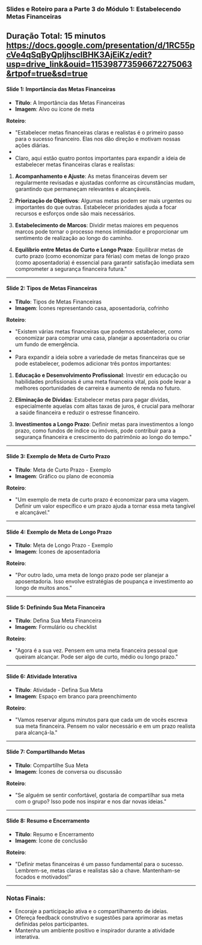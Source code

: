 ### Slides e Roteiro para a Parte 3 do Módulo 1: Estabelecendo Metas Financeiras

**Duração Total: 15 minutos**
https://docs.google.com/presentation/d/1RC55pcVe4qSqByQpljhscIBHK3AjEiKz/edit?usp=drive_link&ouid=115398773596672275063&rtpof=true&sd=true
---

#### Slide 1: Importância das Metas Financeiras
- **Título**: A Importância das Metas Financeiras
- **Imagem**: Alvo ou ícone de meta

**Roteiro**:
- "Estabelecer metas financeiras claras e realistas é o primeiro passo para o sucesso financeiro. Elas nos dão direção e motivam nossas ações diárias.
- 
- Claro, aqui estão quatro pontos importantes para expandir a ideia de estabelecer metas financeiras claras e realistas:

1. **Acompanhamento e Ajuste**: As metas financeiras devem ser regularmente revisadas e ajustadas conforme as circunstâncias mudam, garantindo que permaneçam relevantes e alcançáveis.

2. **Priorização de Objetivos**: Algumas metas podem ser mais urgentes ou importantes do que outras. Estabelecer prioridades ajuda a focar recursos e esforços onde são mais necessários.

3. **Estabelecimento de Marcos**: Dividir metas maiores em pequenos marcos pode tornar o processo menos intimidador e proporcionar um sentimento de realização ao longo do caminho.

4. **Equilíbrio entre Metas de Curto e Longo Prazo**: Equilibrar metas de curto prazo (como economizar para férias) com metas de longo prazo (como aposentadoria) é essencial para garantir satisfação imediata sem comprometer a segurança financeira futura."

---

#### Slide 2: Tipos de Metas Financeiras
- **Título**: Tipos de Metas Financeiras
- **Imagem**: Ícones representando casa, aposentadoria, cofrinho

**Roteiro**:
- "Existem várias metas financeiras que podemos estabelecer, como economizar para comprar uma casa, planejar a aposentadoria ou criar um fundo de emergência.
- 
- Para expandir a ideia sobre a variedade de metas financeiras que se pode estabelecer, podemos adicionar três pontos importantes:

1. **Educação e Desenvolvimento Profissional**: Investir em educação ou habilidades profissionais é uma meta financeira vital, pois pode levar a melhores oportunidades de carreira e aumento de renda no futuro.

2. **Eliminação de Dívidas**: Estabelecer metas para pagar dívidas, especialmente aquelas com altas taxas de juros, é crucial para melhorar a saúde financeira e reduzir o estresse financeiro.

3. **Investimentos a Longo Prazo**: Definir metas para investimentos a longo prazo, como fundos de índice ou imóveis, pode contribuir para a segurança financeira e crescimento do patrimônio ao longo do tempo."

---

#### Slide 3: Exemplo de Meta de Curto Prazo
- **Título**: Meta de Curto Prazo - Exemplo
- **Imagem**: Gráfico ou plano de economia

**Roteiro**:
- "Um exemplo de meta de curto prazo é economizar para uma viagem. Definir um valor específico e um prazo ajuda a tornar essa meta tangível e alcançável."

---

#### Slide 4: Exemplo de Meta de Longo Prazo
- **Título**: Meta de Longo Prazo - Exemplo
- **Imagem**: Ícones de aposentadoria

**Roteiro**:
- "Por outro lado, uma meta de longo prazo pode ser planejar a aposentadoria. Isso envolve estratégias de poupança e investimento ao longo de muitos anos."

---

#### Slide 5: Definindo Sua Meta Financeira
- **Título**: Defina Sua Meta Financeira
- **Imagem**: Formulário ou checklist

**Roteiro**:
- "Agora é a sua vez. Pensem em uma meta financeira pessoal que queiram alcançar. Pode ser algo de curto, médio ou longo prazo."

---

#### Slide 6: Atividade Interativa
- **Título**: Atividade - Defina Sua Meta
- **Imagem**: Espaço em branco para preenchimento

**Roteiro**:
- "Vamos reservar alguns minutos para que cada um de vocês escreva sua meta financeira. Pensem no valor necessário e em um prazo realista para alcançá-la."

---

#### Slide 7: Compartilhando Metas
- **Título**: Compartilhe Sua Meta
- **Imagem**: Ícones de conversa ou discussão

**Roteiro**:
- "Se alguém se sentir confortável, gostaria de compartilhar sua meta com o grupo? Isso pode nos inspirar e nos dar novas ideias."

---

#### Slide 8: Resumo e Encerramento
- **Título**: Resumo e Encerramento
- **Imagem**: Ícone de conclusão

**Roteiro**:
- "Definir metas financeiras é um passo fundamental para o sucesso. Lembrem-se, metas claras e realistas são a chave. Mantenham-se focados e motivados!"

---

### Notas Finais:
- Encoraje a participação ativa e o compartilhamento de ideias.
- Ofereça feedback construtivo e sugestões para aprimorar as metas definidas pelos participantes.
- Mantenha um ambiente positivo e inspirador durante a atividade interativa.